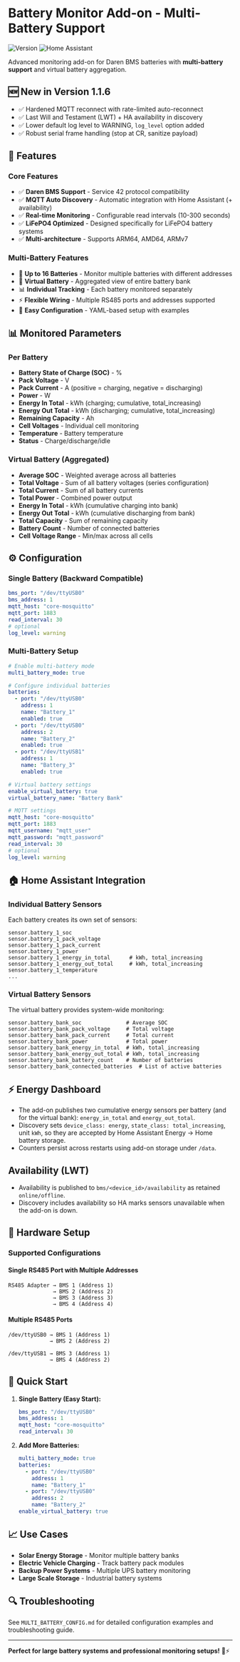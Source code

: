 # Battery Monitor Add-on - Multi-Battery Support

![Version](https://img.shields.io/badge/version-1.1.6-blue.svg)
![Home Assistant](https://img.shields.io/badge/Home%20Assistant-2023.1+-green.svg)

Advanced monitoring add-on for Daren BMS batteries with **multi-battery support** and virtual battery aggregation.

## 🆕 New in Version 1.1.6

- ✅ Hardened MQTT reconnect with rate-limited auto-reconnect
- ✅ Last Will and Testament (LWT) + HA availability in discovery
- ✅ Lower default log level to WARNING, `log_level` option added
- ✅ Robust serial frame handling (stop at CR, sanitize payload)

## 🔋 Features

### Core Features
- ✅ **Daren BMS Support** - Service 42 protocol compatibility
- ✅ **MQTT Auto Discovery** - Automatic integration with Home Assistant (+ availability)
- ✅ **Real-time Monitoring** - Configurable read intervals (10-300 seconds)
- ✅ **LiFePO4 Optimized** - Designed specifically for LiFePO4 battery systems
- ✅ **Multi-architecture** - Supports ARM64, AMD64, ARMv7

### Multi-Battery Features
- 🔋 **Up to 16 Batteries** - Monitor multiple batteries with different addresses
- 🏦 **Virtual Battery** - Aggregated view of entire battery bank
- 📊 **Individual Tracking** - Each battery monitored separately
- ⚡ **Flexible Wiring** - Multiple RS485 ports and addresses supported
- 🔧 **Easy Configuration** - YAML-based setup with examples

## 📊 Monitored Parameters

### Per Battery
- **Battery State of Charge (SOC)** - %
- **Pack Voltage** - V  
- **Pack Current** - A (positive = charging, negative = discharging)
- **Power** - W
- **Energy In Total** - kWh (charging; cumulative, total_increasing)
- **Energy Out Total** - kWh (discharging; cumulative, total_increasing)
- **Remaining Capacity** - Ah
- **Cell Voltages** - Individual cell monitoring
- **Temperature** - Battery temperature
- **Status** - Charge/discharge/idle

### Virtual Battery (Aggregated)
- **Average SOC** - Weighted average across all batteries
- **Total Voltage** - Sum of all battery voltages (series configuration)
- **Total Current** - Sum of all battery currents
- **Total Power** - Combined power output
- **Energy In Total** - kWh (cumulative charging into bank)
- **Energy Out Total** - kWh (cumulative discharging from bank)
- **Total Capacity** - Sum of remaining capacity
- **Battery Count** - Number of connected batteries
- **Cell Voltage Range** - Min/max across all cells

## ⚙️ Configuration

### Single Battery (Backward Compatible)
```yaml
bms_port: "/dev/ttyUSB0"
bms_address: 1
mqtt_host: "core-mosquitto"
mqtt_port: 1883
read_interval: 30
# optional
log_level: warning
```

### Multi-Battery Setup
```yaml
# Enable multi-battery mode
multi_battery_mode: true

# Configure individual batteries
batteries:
  - port: "/dev/ttyUSB0"
    address: 1
    name: "Battery_1"
    enabled: true
  - port: "/dev/ttyUSB0"
    address: 2
    name: "Battery_2"
    enabled: true
  - port: "/dev/ttyUSB1"
    address: 1
    name: "Battery_3"
    enabled: true

# Virtual battery settings
enable_virtual_battery: true
virtual_battery_name: "Battery Bank"

# MQTT settings
mqtt_host: "core-mosquitto"
mqtt_port: 1883
mqtt_username: "mqtt_user"
mqtt_password: "mqtt_password"
read_interval: 30
# optional
log_level: warning
```

## 🏠 Home Assistant Integration

### Individual Battery Sensors
Each battery creates its own set of sensors:
```
sensor.battery_1_soc
sensor.battery_1_pack_voltage  
sensor.battery_1_pack_current
sensor.battery_1_power
sensor.battery_1_energy_in_total      # kWh, total_increasing
sensor.battery_1_energy_out_total     # kWh, total_increasing
sensor.battery_1_temperature
...
```

### Virtual Battery Sensors
The virtual battery provides system-wide monitoring:
```
sensor.battery_bank_soc              # Average SOC
sensor.battery_bank_pack_voltage     # Total voltage
sensor.battery_bank_pack_current     # Total current
sensor.battery_bank_power            # Total power
sensor.battery_bank_energy_in_total  # kWh, total_increasing
sensor.battery_bank_energy_out_total # kWh, total_increasing
sensor.battery_bank_battery_count    # Number of batteries
sensor.battery_bank_connected_batteries  # List of active batteries
```

## ⚡ Energy Dashboard

- The add-on publishes two cumulative energy sensors per battery (and for the virtual bank): `energy_in_total` and `energy_out_total`.
- Discovery sets `device_class: energy`, `state_class: total_increasing`, unit `kWh`, so they are accepted by Home Assistant Energy → Home battery storage.
- Counters persist across restarts using add-on storage under `/data`.

## Availability (LWT)

- Availability is published to `bms/<device_id>/availability` as retained `online/offline`.
- Discovery includes availability so HA marks sensors unavailable when the add-on is down.

## 🔧 Hardware Setup

### Supported Configurations

#### Single RS485 Port with Multiple Addresses
```
RS485 Adapter → BMS 1 (Address 1)
              → BMS 2 (Address 2)
              → BMS 3 (Address 3)
              → BMS 4 (Address 4)
```

#### Multiple RS485 Ports
```
/dev/ttyUSB0 → BMS 1 (Address 1)
             → BMS 2 (Address 2)

/dev/ttyUSB1 → BMS 3 (Address 1)
             → BMS 4 (Address 2)
```

## 🚀 Quick Start

1. **Single Battery (Easy Start):**
   ```yaml
   bms_port: "/dev/ttyUSB0"
   bms_address: 1
   mqtt_host: "core-mosquitto"
   read_interval: 30
   ```

2. **Add More Batteries:**
   ```yaml
   multi_battery_mode: true
   batteries:
     - port: "/dev/ttyUSB0"
       address: 1
       name: "Battery_1"
     - port: "/dev/ttyUSB0"
       address: 2
       name: "Battery_2"
   enable_virtual_battery: true
   ```

## 📈 Use Cases

- **Solar Energy Storage** - Monitor multiple battery banks
- **Electric Vehicle Charging** - Track battery pack modules  
- **Backup Power Systems** - Multiple UPS battery monitoring
- **Large Scale Storage** - Industrial battery systems

## 🔍 Troubleshooting

See `MULTI_BATTERY_CONFIG.md` for detailed configuration examples and troubleshooting guide.

---

**Perfect for large battery systems and professional monitoring setups!** 🔋⚡
